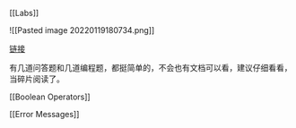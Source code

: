 [[Labs]]

![[Pasted image 20220119180734.png]]

[链接](https://inst.eecs.berkeley.edu/~cs61a/su20/lab/lab01/)

有几道问答题和几道编程题，都挺简单的，不会也有文档可以看，建议仔细看看，当碎片阅读了。


[[Boolean Operators]]

[[Error Messages]]

